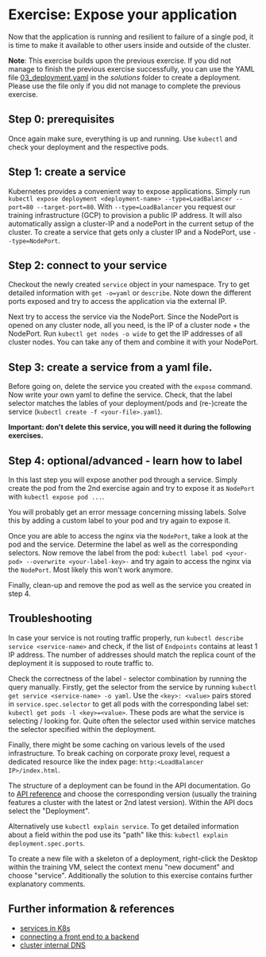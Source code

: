 # Exercise: Expose your application

Now that the application is running and resilient to failure of a single pod, it is time to make it available to other users inside and outside of the cluster.

**Note**: This exercise builds upon the previous exercise. If you did not manage to finish the previous exercise successfully, you can use the YAML file [03_deployment.yaml](solutions/03_deployment.yaml) in the *solutions* folder to create a deployment. Please use the file only if you did not manage to complete the previous exercise.

## Step 0: prerequisites
Once again make sure,  everything is up and running. Use `kubectl` and check your deployment and the respective pods.

## Step 1: create a service
Kubernetes provides a convenient way to expose applications. Simply run `kubectl expose deployment <deployment-name> --type=LoadBalancer --port=80 --target-port=80`.
With `--type=LoadBalancer` you request our training infrastructure (GCP) to provision a public IP address. It will also automatically assign a cluster-IP and a nodePort in the current setup of the cluster. To create a service that gets only a cluster IP and a NodePort, use `--type=NodePort`.

## Step 2: connect to your service
Checkout the newly created `service` object in your namespace. Try to get detailed information with `get -o=yaml` or `describe`. Note down the different ports exposed and try to access the application via the external IP.

Next try to access the service via the NodePort. Since the NodePort is opened on any cluster node, all you need, is the IP of a cluster node + the NodePort.
Run `kubectl get nodes -o wide` to get the IP addresses of all cluster nodes. You can take any of them and combine it with your NodePort.

## Step 3: create a service from a yaml file.
Before going on, delete the service you created with the `expose` command. Now write your own yaml to define the service.
Check, that the label selector matches the lables of your deployment/pods and (re-)create the service (`kubectl create -f <your-file>.yaml`).

**Important: don't delete this service, you will need it during the following exercises.**

## Step 4: optional/advanced - learn how to label
In this last step you will expose another pod through a service. Simply create the pod from the 2nd exercise again and try to expose it as `NodePort` with `kubectl expose pod ...`.

You will probably get an error message concerning missing labels. Solve this by adding a custom label to your pod and try again to expose it.

Once you are able to access the nginx via the `NodePort`, take a look at the pod and the service. Determine the label as well as the corresponding selectors. Now remove the label from the pod: `kubectl label pod <your-pod> --overwrite <your-label-key>-` and try again to access the nginx via the `NodePort`. Most likely this won't work anymore.

Finally, clean-up and remove the pod as well as the service you created in step 4.

## Troubleshooting
In case your service is not routing traffic properly, run `kubectl describe service <service-name>` and check, if the list of `Endpoints` contains at least 1 IP address. The number of addresses should match the replica count of the deployment it is supposed to route traffic to. 

Check the correctness of the label - selector combination by running the query manually. Firstly, get the selector from the service by running `kubectl get service <service-name> -o yaml`. Use the `<key>: <value>` pairs stored in `service.spec.selector` to get all pods with the corresponding label set: `kubectl get pods -l <key>=<value>`. These pods are what the service is selecting / looking for. Quite often the selector used within service matches the selector specified within the deployment.

Finally, there might be some caching on various levels of the used infrastructure. To break caching on corporate proxy level, request a dedicated resource like the index page: `http:<LoadBalancer IP>/index.html`.

The structure of a deployment can be found in the API documentation. Go to [API reference](https://kubernetes.io/docs/reference/) and choose the corresponding version (usually the training features a cluster with the latest or 2nd latest version). Within the API docs select the "Deployment".

Alternatively use `kubectl explain service`. To get detailed information about a field within the pod use its "path" like this: `kubectl explain deployment.spec.ports`.

To create a new file with a skeleton of a deployment, right-click the Desktop within the training VM, select the context menu "new document" and choose "service". Additionally the solution to this exercise contains further explanatory comments.

## Further information & references
- [services in K8s](https://kubernetes.io/docs/concepts/services-networking/service/)
- [connecting a front end to a backend](https://kubernetes.io/docs/tasks/access-application-cluster/connecting-frontend-backend/)
- [cluster internal DNS](https://kubernetes.io/docs/concepts/services-networking/dns-pod-service/)